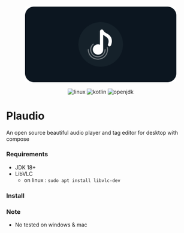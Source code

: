 <p align="center">
<img width="80%" src="assets/banner.png" alt=""/>
</p>

<p align="center">
<img src="https://img.shields.io/badge/Linux-FCC624?style=for-the-badge&logo=linux&logoColor=black" alt="linux" />
<img src="https://img.shields.io/badge/kotlin-%237F52FF.svg?style=for-the-badge&logo=kotlin&logoColor=white" alt="kotlin" />
<img src="https://img.shields.io/badge/OpenJDK-ED8B00?style=for-the-badge&logo=openjdk&logoColor=white" alt="openjdk" />
</p>

# Plaudio
An open source beautiful audio player and tag editor for desktop with compose

### Requirements

- JDK 18+
- LibVLC
  - on linux : `sudo apt install libvlc-dev`


### Install


### Note

- No tested on windows & mac